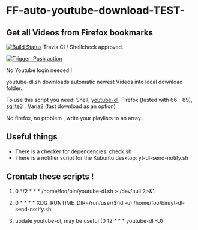 

# FF-auto-youtube-download-TEST-
## Get all Videos from Firefox bookmarks
[![Build Status](https://travis-ci.org/dewomser/FF-auto-youtube-download-.svg?branch=master)](https://travis-ci.org/dewomser/FF-auto-youtube-download-) Travis CI / Shellcheck approved.

[![Trigger: Push action](https://github.com/dewomser/FF-auto-youtube-download-/actions/workflows/blank.yml/badge.svg?branch=master)](https://github.com/dewomser/FF-auto-youtube-download-/actions/workflows/blank.yml)


No Youtube login needed !

youtube-dl.sh downloads automatic newest Videos into local download folder.

To use this script you need: Shell, [youtube-dl](https://youtube-dl.org/), Firefox (tested with 66 - 89), [sqlite3](https://www.sqlite.org/index.html) . //aria2 (fast download as an option)

No firefox, no problem , write your playlists to an array.
## Useful things
* There is a checker for dependencies: check.sh
* There is a notifier script for the Kubuntu desktop: yt-dl-send-notify.sh
## Crontab these scripts  !
1. 0 */2 * * * /home/foo/bin/youtube-dl.sh > /dev/null 2>&1

2. 0 *  * * *  XDG_RUNTIME_DIR=/run/user/$(id -u) /home/foo/bin/yt-dl-send-notify.sh

3. update youtube-dl, may be useful (0 12 * * * youtube-dl -U)
<script src="https://utteranc.es/client.js"
        repo="dewomser/FF-auto-youtube-download-"
        issue-term="pathname"
        label="lolo98"
        theme="github-light"
        crossorigin="anonymous"
        async>
</script>
